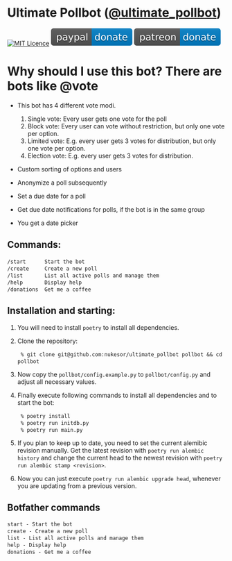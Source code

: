# Ultimate Pollbot ([@ultimate_pollbot](https://t.me/ultimate_pollbot))

[![MIT Licence](https://img.shields.io/badge/license-MIT-success.svg)](https://github.com/Nukesor/pollbot/blob/master/LICENSE.md)
[![Paypal](https://github.com/Nukesor/images/blob/master/paypal-donate-blue.svg)](https://www.paypal.me/arnebeer/)
[![Patreon](https://github.com/Nukesor/images/blob/master/patreon-donate-blue.svg)](https://www.patreon.com/nukesor)


# Why should I use this bot? There are bots like @vote

- This bot has 4 different vote modi.
    1. Single vote: Every user gets one vote for the poll
    2. Block vote: Every user can vote without restriction, but only one vote per option.
    3. Limited vote: E.g. every user gets 3 votes for distribution, but only one vote per option.
    4. Election vote: E.g. every user gets 3 votes for distribution.

- Custom sorting of options and users
- Anonymize a poll subsequently
- Set a due date for a poll
- Get due date notifications for polls, if the bot is in the same group
- You get a date picker

## Commands:

    /start      Start the bot
    /create     Create a new poll
    /list       List all active polls and manage them
    /help       Display help
    /donations  Get me a coffee


## Installation and starting:

1. You will need to install `poetry` to install all dependencies.
2. Clone the repository:

        % git clone git@github.com:nukesor/ultimate_pollbot pollbot && cd pollbot

3. Now copy the `pollbot/config.example.py` to `pollbot/config.py` and adjust all necessary values.
4. Finally execute following commands to install all dependencies and to start the bot:

        % poetry install
        % poetry run initdb.py
        % poetry run main.py

5. If you plan to keep up to date, you need to set the current alemibic revision manually.
Get the latest revision with `poetry run alembic history` and change the current head to the newest revision with `poetry run alembic stamp <revision>`.
6. Now you can just execute `poetry run alembic upgrade head`, whenever you are updating from a previous version.



## Botfather commands

    start - Start the bot
    create - Create a new poll
    list - List all active polls and manage them
    help - Display help
    donations - Get me a coffee
